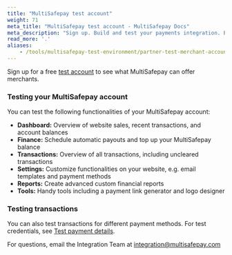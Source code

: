 ```yaml
---
title: "MultiSafepay test account"
weight: 71
meta_title: "MultiSafepay test account - MultiSafepay Docs"
meta_description: "Sign up. Build and test your payments integration. Explore our products and services. Use our API Reference, SDKs, and wrappers. Get support."
read_more: '.'
aliases:
    - /tools/multisafepay-test-environment/partner-test-merchant-account
---
```


Sign up for a free [test account](https://testmerchant.multisafepay.com/signup?_ga=2.239314307.1689046699.1579505297-896219683.1574159857) to see what MultiSafepay can offer merchants.

### Testing your MultiSafepay account

You can test the following functionalities of your MultiSafepay account:

- **Dashboard:** Overview of website sales, recent transactions, and account balances
- **Finance:** Schedule automatic payouts and top up your MultiSafepay balance
- **Transactions:** Overview of all transactions, including uncleared transactions
- **Settings:** Customize functionalities on your website, e.g. email templates and payment methods
- **Reports:** Create advanced custom financial reports 
- **Tools:** Handy tools including a payment link generator and logo designer

### Testing transactions

You can also test transactions for different payment methods. For test credentials, see [Test payment details](https://docs.multisafepay.com/faq/getting-started/test-payment-details).

For questions, email the Integration Team at <integration@multisafepay.com>
